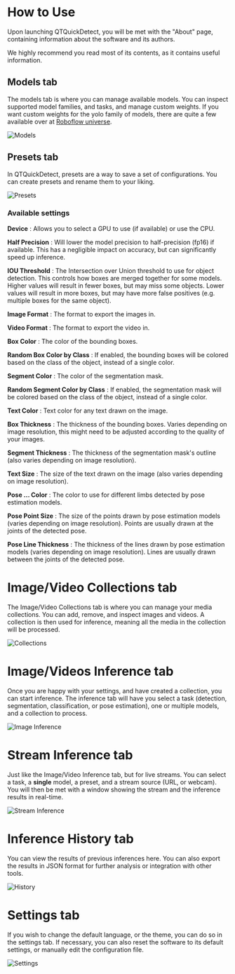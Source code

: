 # How to Use

Upon launching QTQuickDetect, you will be met with the "About" page, containing information about the software and its authors.

We highly recommend you read most of its contents, as it contains useful information.

## Models tab

The models tab is where you can manage available models. You can inspect supported model families, and tasks, and manage custom weights.
If you want custom weights for the yolo family of models, there are quite a few available over at [Roboflow universe](https://universe.roboflow.com/).

![Models](assets/models_screenshot.png)

## Presets tab

In QTQuickDetect, presets are a way to save a set of configurations. You can create presets and rename them to your liking.

![Presets](assets/preset_screenshot.png)

### Available settings

**Device** : Allows you to select a GPU to use (if available) or use the CPU.

**Half Precision** : Will lower the model precision to half-precision (fp16) if available. This has a negligible impact on accuracy, but can significantly speed up inference.

**IOU Threshold** : The Intersection over Union threshold to use for object detection. This controls how boxes are merged together for some models. Higher values will result in fewer boxes, but may miss some objects. Lower values will result in more boxes, but may have more false positives (e.g. multiple boxes for the same object).

**Image Format** : The format to export the images in. 

**Video Format** : The format to export the video in.

**Box Color** : The color of the bounding boxes.

**Random Box Color by Class** : If enabled, the bounding boxes will be colored based on the class of the object, instead of a single color.

**Segment Color** : The color of the segmentation mask.

**Random Segment Color by Class** : If enabled, the segmentation mask will be colored based on the class of the object, instead of a single color.

**Text Color** : Text color for any text drawn on the image.

**Box Thickness** : The thickness of the bounding boxes. Varies depending on image resolution, this might need to be adjusted according to the quality of your images.

**Segment Thickness** : The thickness of the segmentation mask's outline (also varies depending on image resolution).

**Text Size** : The size of the text drawn on the image (also varies depending on image resolution).

**Pose ... Color** : The color to use for different limbs detected by pose estimation models.

**Pose Point Size** : The size of the points drawn by pose estimation models (varies depending on image resolution). Points are usually drawn at the joints of the detected pose.

**Pose Line Thickness** : The thickness of the lines drawn by pose estimation models (varies depending on image resolution). Lines are usually drawn between the joints of the detected pose.

# Image/Video Collections tab

The Image/Video Collections tab is where you can manage your media collections. You can add, remove, and inspect images and videos. A collection is then used for inference, meaning all the media in the collection will be processed.

![Collections](assets/collection_screenshot.png)

# Image/Videos Inference tab

Once you are happy with your settings, and have created a collection, you can start inference. The inference tab will have you select a task (detection, segmentation, classification, or pose estimation), one or multiple models, and a collection to process.

![Image Inference](assets/image_screenshot.png)

# Stream Inference tab

Just like the Image/Video Inference tab, but for live streams. You can select a task, a __single__ model, a preset, and a stream source (URL, or webcam). You will then be met with a window showing the stream and the inference results in real-time.

![Stream Inference](assets/stream_screenshot.png)

# Inference History tab

You can view the results of previous inferences here. You can also export the results in JSON format for further analysis or integration with other tools.

![History](assets/history_screenshot.png)

# Settings tab

If you wish to change the default language, or the theme, you can do so in the settings tab. If necessary, you can also reset the software to its default settings, or manually edit the configuration file.

![Settings](assets/settings_screenshot.png)